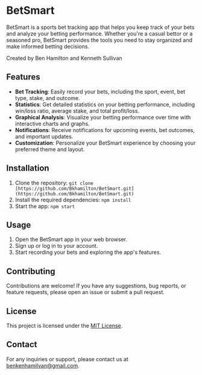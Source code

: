 # BetSmart

BetSmart is a sports bet tracking app that helps you keep track of your bets and analyze your betting performance. Whether you're a casual bettor or a seasoned pro, BetSmart provides the tools you need to stay organized and make informed betting decisions.

Created by Ben Hamilton and Kenneth Sullivan

## Features

- **Bet Tracking**: Easily record your bets, including the sport, event, bet type, stake, and outcome.
- **Statistics**: Get detailed statistics on your betting performance, including win/loss ratio, average stake, and total profit/loss.
- **Graphical Analysis**: Visualize your betting performance over time with interactive charts and graphs.
- **Notifications**: Receive notifications for upcoming events, bet outcomes, and important updates.
- **Customization**: Personalize your BetSmart experience by choosing your preferred theme and layout.

## Installation

1. Clone the repository: `git clone [https://github.com/Bkhamilton/BetSmart.git](https://github.com/Bkhamilton/BetSmart.git)`
2. Install the required dependencies: `npm install`
3. Start the app: `npm start`

## Usage

1. Open the BetSmart app in your web browser.
2. Sign up or log in to your account.
3. Start recording your bets and exploring the app's features.

## Contributing

Contributions are welcome! If you have any suggestions, bug reports, or feature requests, please open an issue or submit a pull request.

## License

This project is licensed under the [MIT License](LICENSE).

## Contact

For any inquiries or support, please contact us at benkenhamilvan@gmail.com.
